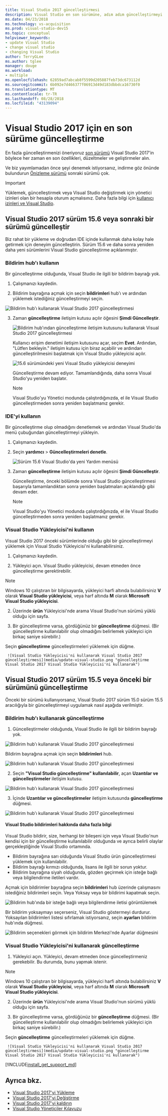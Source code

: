 ```yaml
---
title: Visual Studio 2017 güncelleştirmesi
description: Visual Studio en son sürümüne, adım adım güncelleştirmeyi öğrenebilirsiniz.
ms.date: 04/23/2018
ms.technology: vs-acquisition
ms.prod: visual-studio-dev15
ms.topic: conceptual
helpviewer_keywords:
- update Visual Studio
- change visual studio
- changing Visual Studio
author: TerryGLee
ms.author: tglee
manager: douge
ms.workload:
- multiple
ms.openlocfilehash: 62859ad7abcab8f5599d205887feb73dc673112d
ms.sourcegitcommit: 6b092e7d466377f06913d49d183dbbdca16730f0
ms.translationtype: MT
ms.contentlocale: tr-TR
ms.lasthandoff: 08/28/2018
ms.locfileid: "43139094"
---
```

# <a name="update-visual-studio-2017-to-the-most-recent-release"></a>Visual Studio 2017 için en son sürüme güncelleştirme

En fazla güncelleştirmenizi öneriyoruz [son sürümü](/visualstudio/releasenotes/vs2017-relnotes) Visual Studio 2017'in böylece her zaman en son özellikleri, düzeltmeler ve geliştirmeler alın.

Ve biz yayımlamadan önce şeyi denemek istiyorsanız, indirme göz önünde bulundurun [Önizleme sürümü](/visualstudio/releasenotes/vs2017-preview-relnotes) sonraki sürümü çok.

> [!IMPORTANT]
> Yüklemek, güncelleştirmek veya Visual Studio değiştirmek için yönetici izinleri olan bir hesapla oturum açmalısınız. Daha fazla bilgi için [kullanıcı izinleri ve Visual Studio](../ide/user-permissions-and-visual-studio.md).

## <a name="update-visual-studio-2017-version-156-or-later"></a>Visual Studio 2017 sürüm 15.6 veya sonraki bir sürümü güncelleştir

Biz rahat bir yükleme ve doğrudan IDE içinde kullanmak daha kolay hale getirmek için deneyim güncelleştirin. Sürüm 15.6 ve daha sonra yeniden daha yeni sürümlerini Visual Studio güncelleştirme açıklanmıştır.

### <a name="use-the-notifications-hub"></a>Bildirim hub'ı kullanın

Bir güncelleştirme olduğunda, Visual Studio ile ilgili bir bildirim bayrağı yok.

1. Çalışmanızı kaydedin.

2. Bildirim bayrağına açmak için seçin **bildirimleri** hub'ı ve ardından yüklemek istediğiniz güncelleştirmeyi seçin.

  ![Bildirim hub'ı kullanarak Visual Studio 2017 güncelleştirmesi](media/vs-install-notifications-hub-15dot6.png "bildirim Merkezi'nde Visual Studio 2017")

3. Zaman **güncelleştirme** iletişim kutusu açılır öğesini **Şimdi Güncelleştir**.

    ![Bildirim hub'ından güncelleştirme iletişim kutusunu kullanarak Visual Studio 2017 güncelleştirmesi](media/vs-update-now-from-notifications-hub.png "güncelleştirme iletişim kutusunda bildirim Merkezi'nde Visual Studio")

     Kullanıcı erişim denetimi iletişim kutusunu açar, seçim **Evet**. Ardından, "Lütfen bekleyin." iletişim kutusu için biraz açabilir ve ardından güncelleştirilmesini başlatmak için Visual Studio yükleyicisi açılır.

     ![15.6 sürümündeki yeni Visual Studio yükleyicisi deneyimi](media/visual-studio-15dot6-installer.png "yeni Visual Studio yükleyicisi deneyiminde sürüm 15.6")

     Güncelleştirme devam ediyor. Tamamlandığında, daha sonra Visual Studio'yu yeniden başlatır.

     > [!NOTE]
     > Visual Studio'yu Yönetici modunda çalıştırdığınızda, el ile Visual Studio güncelleştirmeden sonra yeniden başlatmanız gerekir.

### <a name="use-the-ide"></a>IDE'yi kullanın

Bir güncelleştirme olup olmadığını denetlemek ve ardından Visual Studio'da menü çubuğundan güncelleştirmeyi yükleyin.

1. Çalışmanızı kaydedin.

2. Seçin **yardımcı** > **Güncelleştirmeleri denetle**.

     ![Sürüm 15.6 Visual Studio'da yeni Yardım menüsü](media/vs-help-menu-check-for-updates.png "sürüm 15.6 Visual Studio'da yeni Yardım menüsü")

3. Zaman **güncelleştirme** iletişim kutusu açılır öğesini **Şimdi Güncelleştir**.

   Güncelleştirme, önceki bölümde sonra Visual Studio güncelleştirmesi başarıyla tamamlandıktan sonra yeniden başlatmaları açıklandığı gibi devam eder.

   > [!NOTE]
   > Visual Studio'yu Yönetici modunda çalıştırdığınızda, el ile Visual Studio güncelleştirmeden sonra yeniden başlatmanız gerekir.

### <a name="use-the-visual-studio-installer"></a>Visual Studio Yükleyicisi'ni kullanın

Visual Studio 2017 önceki sürümlerinde olduğu gibi bir güncelleştirmeyi yüklemek için Visual Studio Yükleyicisi'ni kullanabilirsiniz.

1. Çalışmanızı kaydedin.

2. Yükleyici açın. Visual Studio yükleyicisi, devam etmeden önce güncelleştirme gerektirebilir.

  > [!NOTE]
  > Windows 10 çalıştıran bir bilgisayarda, yükleyici harfi altında bulabilirsiniz **V** olarak **Visual Studio yükleyicisi**, veya harf altında **M** olarak  **Microsoft Visual Studio yükleyicisi**.

2. Üzerinde **ürün** Yükleyicisi'nde arama Visual Studio'nun sürümü yüklü olduğu için sayfa.

3. Bir güncelleştirme varsa, gördüğünüz bir **güncelleştirme** düğmesi. (Bir güncelleştirme kullanılabilir olup olmadığını belirlemek yükleyici için birkaç saniye sürebilir.)

  Seçin **güncelleştirme** güncelleştirmeleri yüklemek için düğme.

     ![Visual Studio Yükleyicisi'ni kullanarak Visual Studio 2017 güncelleştirmesi](media/update-visual-studio.png "güncelleştirme Visual Studio 2017 Visual Studio Yükleyicisi'ni kullanarak")

## <a name="update-visual-studio-2017-version-155-or-earlier"></a>Visual Studio 2017 sürüm 15.5 veya önceki bir sürümünü güncelleştirme

Önceki bir sürümü kullanıyorsanız, Visual Studio 2017 sürüm 15.0 sürüm 15.5 aracılığıyla bir güncelleştirmeyi uygulamak nasıl aşağıda verilmiştir.

### <a name="update-by-using-the-notifications-hub"></a>Bildirim hub'ı kullanarak güncelleştirme

1. Güncelleştirmeler olduğunda, Visual Studio ile ilgili bir bildirim bayrağı yok.

  ![Bildirim hub'ı kullanarak Visual Studio 2017 güncelleştirmesi](media/notification-flag.png "Visual Studio'daki bildirim bayrağı güncelleştirmenin")

  Bildirim bayrağına açmak için seçin **bildirimleri** hub.

  ![Bildirim hub'ı kullanarak Visual Studio 2017 güncelleştirmesi](media/notifications-hub.png "bildirim Merkezi'nde Visual Studio")

2. Seçin **"Visual Studio güncelleştirme" kullanılabilir**, açan **Uzantılar ve güncelleştirmeler** iletişim kutusu.

  ![Bildirim hub'ı kullanarak Visual Studio 2017 güncelleştirmesi](media/notifications-hub-select.png "bildirim Merkezi'nde Visual Studio")

3. İçinde **Uzantılar ve güncelleştirmeler** iletişim kutusunda **güncelleştirme** düğmesi.

  ![Bildirim hub'ı kullanarak Visual Studio 2017 güncelleştirmesi](media/notifications-extensions-and-updates.png "Visual Studio'da Uzantılar ve güncelleştirmeler iletişim kutusu")

#### <a name="more-about-visual-studio-notifications"></a>Visual Studio bildirimleri hakkında daha fazla bilgi

Visual Studio bildirir, size, herhangi bir bileşeni için veya Visual Studio'nun kendisi için bir güncelleştirme kullanılabilir olduğunda ve ayrıca belirli olaylar gerçekleştiğinde Visual Studio ortamında.

* Bildirim bayrağına sarı olduğunda Visual Studio ürün güncelleştirmesi yüklemek için kullanılabilir.
* Bildirim bayrağı kırmızı olduğunda, lisans ile ilgili bir sorun yoktur.
* Bildirim bayrağına siyah olduğunda, gözden geçirmek için isteğe bağlı veya bilgilendirme iletileri vardır.

Açmak için bildirimler bayrağına seçin **bildirimleri** hub üzerinde çalışmasını istediğiniz bildirimleri seçin. Veya Yoksay veya bir bildirimi kapatmak seçin.

 ![Bildirim hub'ında bir isteğe bağlı veya bilgilendirme iletisi görüntülemek](media/notification-flag-optional.png "isteğe bağlı veya bilgilendirme iletisi Visual Studio'daki bildirim bayrağı")

Bir bildirim yoksaymayı seçerseniz, Visual Studio göstermeyi durdurur. Yoksayılan bildirimleri listesi sıfırlamak istiyorsanız, seçin **ayarları** bildirim hub'ında düğmesi.

   ![Bildirim seçenekleri görmek için bildirim Merkezi'nde Ayarlar düğmesini](media/vs-notifications-hub-settings-button.png "bildirim seçeneklerini görüntülemek için bildirim Merkezi'nde Ayarlar düğmesini seçin")

### <a name="update-by-using-the-visual-studio-installer"></a>Visual Studio Yükleyicisi'ni kullanarak güncelleştirme

1. Yükleyici açın. Yükleyici, devam etmeden önce güncelleştirmeniz gerekebilir. Bu durumda, bunu yapmak istenir.

  > [!NOTE]
  > Windows 10 çalıştıran bir bilgisayarda, yükleyici harfi altında bulabilirsiniz **V** olarak **Visual Studio yükleyicisi**, veya harf altında **M** olarak  **Microsoft Visual Studio yükleyicisi**.

2. Üzerinde **ürün** Yükleyicisi'nde arama Visual Studio'nun sürümü yüklü olduğu için sayfa.

3. Bir güncelleştirme varsa, gördüğünüz bir **güncelleştirme** düğmesi. (Bir güncelleştirme kullanılabilir olup olmadığını belirlemek yükleyici için birkaç saniye sürebilir.)

  Seçin **güncelleştirme** güncelleştirmeleri yüklemek için düğme.

     ![Visual Studio Yükleyicisi'ni kullanarak Visual Studio 2017 güncelleştirmesi](media/update-visual-studio.png "güncelleştirme Visual Studio 2017 Visual Studio Yükleyicisi'ni kullanarak")

[!INCLUDE[install_get_support_md](includes/install_get_support_md.md)]

## <a name="see-also"></a>Ayrıca bkz.

* [Visual Studio 2017'yi Yükleme](install-visual-studio.md)
* [Visual Studio 2017'yi Değiştirme](modify-visual-studio.md)
* [Visual Studio 2017'yi kaldırın](uninstall-visual-studio.md)
* [Visual Studio Yöneticiler Kılavuzu](visual-studio-administrator-guide.md)

